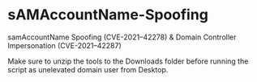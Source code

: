 # sAMAccountName-Spoofing
samAccountName Spoofing (CVE-2021–42278) &amp; Domain Controller Impersonation (CVE-2021–42287)

Make sure to unzip the tools to the Downloads folder before running the script as unelevated domain user from Desktop.
